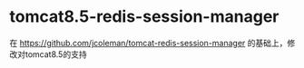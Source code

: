 # tomcat8.5-redis-session-manager
在 https://github.com/jcoleman/tomcat-redis-session-manager 的基础上，修改对tomcat8.5的支持
